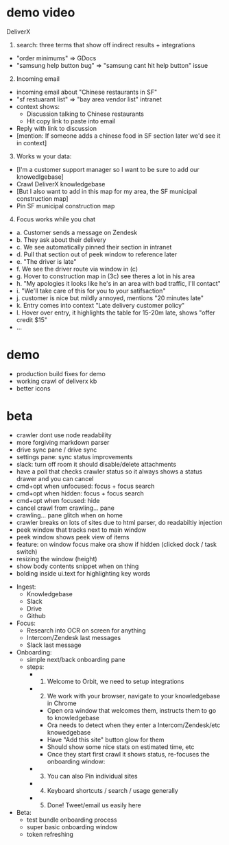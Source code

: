 # demo video

DeliverX

1. search: three terms that show off indirect results + integrations

* "order minimums" => GDocs
* "samsung help button bug" => "samsung cant hit help button" issue

2. Incoming email

* incoming email about "Chinese restaurants in SF"
* "sf restuarant list" => "bay area vendor list" intranet
* context shows:
  * Discussion talking to Chinese restaurants
  * Hit copy link to paste into email
* Reply with link to discussion
* [mention: If someone adds a chinese food in SF section later we'd see it in context]

3. Works w your data:

* [I'm a customer support manager so I want to be sure to add our knowedlgebase]
* Crawl DeliverX knowledgebase
* [But I also want to add in this map for my area, the SF municipal construction
  map]
* Pin SF municipal construction map

4. Focus works while you chat

* a. Customer sends a message on Zendesk
* b. They ask about their delivery
* c. We see automatically pinned their section in intranet
* d. Pull that section out of peek window to reference later
* e. "The driver is late"
* f. We see the driver route via window in (c)
* g. Hover to construction map in (3c) see theres a lot in his area
* h. "My apologies it looks like he's in an area with bad traffic, I'll contact"
* i. "We'll take care of this for you to your satifsaction"
* j. customer is nice but mildly annoyed, mentions "20 minutes late"
* k. Entry comes into context "Late delivery customer policy"
* l. Hover over entry, it highlights the table for 15-20m late, shows "offer
  credit $15"
* ...

# demo

* production build fixes for demo
* working crawl of deliverx kb
* better icons

# beta

* crawler dont use node readability
* more forgiving markdown parser
* drive sync pane / drive sync
* settings pane: sync status improvements
* slack: turn off room it should disable/delete attachments
* have a poll that checks crawler status so it always shows a status drawer and
  you can cancel
* cmd+opt when unfocused: focus + focus search
* cmd+opt when hidden: focus + focus search
* cmd+opt when focused: hide
* cancel crawl from crawling... pane
* crawling... pane glitch when on home
* crawler breaks on lots of sites due to html parser, do readabiltiy injection
* peek window that tracks next to main window
* peek window shows peek view of items
* feature: on window focus make ora show if hidden (clicked dock / task switch)
* resizing the window (height)
* show body contents snippet when on thing
* bolding inside ui.text for highlighting key words

- Ingest:
  * Knowledgebase
  * Slack
  * Drive
  * Github
- Focus:
  * Research into OCR on screen for anything
  * Intercom/Zendesk last messages
  * Slack last message
- Onboarding:
  * simple next/back onboarding pane
  * steps:
    * 1. Welcome to Orbit, we need to setup integrations
    * 2. We work with your browser, navigate to your knowledgebase in Chrome
      * Open ora window that welcomes them, instructs them to go to
        knowledgebase
      * Ora needs to detect when they enter a Intercom/Zendesk/etc knowedgebase
      * Have "Add this site" button glow for them
      * Should show some nice stats on estimated time, etc
      * Once they start first crawl it shows status, re-focuses the onboarding
        window:
    * 3. You can also Pin individual sites
    * 4. Keyboard shortcuts / search / usage generally
    * 5. Done! Tweet/email us easily here
- Beta:
  * test bundle onboarding process
  * super basic onboarding window
  * token refreshing
